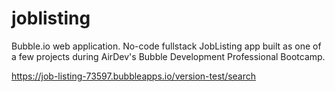 # joblisting
Bubble.io web application. No-code fullstack JobListing app built as one of a few projects during AirDev's Bubble Development Professional Bootcamp.

https://job-listing-73597.bubbleapps.io/version-test/search
